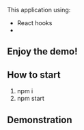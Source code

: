 This application using:

- React hooks
-

## Enjoy the demo!

## How to start

1. npm i
2. npm start

## Demonstration
